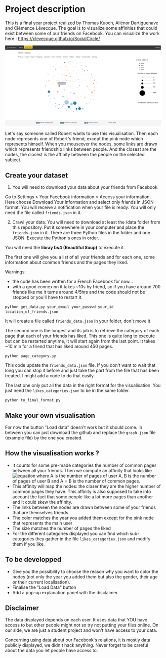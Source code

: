 # Project description

This is a final year project realized by Thomas Kuoch, Aliénor Dartiguenave and Clémence Lévecque.
The goal is to visualize some affinities that could exist between some of our friends on Facebook.
You can visualize the work here : https://clevecque.github.io/SocialCircle/

![Example of visualisation](img/visualisation_3.png)

Let's say someone called Robert wants to use this visualisation. Then each node represents one of Robert's friend, except the pink node which represents himself. When you mouseover the nodes, some links are drawn which represents friendship links between people. And the closest are the nodes, the closest is the affinity between the people on the selected subject.

## Create your dataset
1. You will need to download your data about your friends from Facebook. 

Go to Settings > Your Facebook information > Access your information. Here choose Download Your Information and select only friends in JSON format. You will receive a notification when your file is ready. You will only need the file called `friends.json` in it.

2. Crawl your data. You will need to download at least the /data folder from this repository. Put it somewhere in your computer and place the `friends.json` in it. There are three Python files in the folder and one JSON. Execute the Python's ones in order.

You will need the **libray bs4 (Beautiful Soup)** to execute it.

The first one will give you a list of all your friends and for each one, some information about common friends and the pages they liked. 

Warnings: 
* the code has been written for a French Facebook for now...
* with a good connexion it takes ~10s by friend, so if you have around 700 friends like me it turns around 4/5hrs and the code should not be stopped or you'll have to restart it.
```
python get_data.py your_email your_passwd your_id location_of_friends.json
```
It will create a file called `friends_data.json` in your folder, don't move it.

The second one is the longest and its job is to retrieve the category of each page that each of your friends has liked. This one is quite long to execute but can be restarted anytime, it will start again from the last point. It takes ~10 min for a friend that has liked around 450 pages.

```
python page_category.py
```
This code update the `friends_data.json` file. If you don't want to wait that long you can stop it before and just take the part from the file that has been treated. I might add a code to do that easily.

The last one only put all the data in the right format for the visualisation. You just need the `likes_categories.json` to be in the same folder.
```
python to_final_format.py
```

## Make your own visualisation
For now the button "Load data" doesn't work but it should come. In between you can just download the github and replace the `graph.json` file (example file) by the one you created.

## How the visualisation works ?
* It counts for some pre-made categories the number of common pages between all your friends. Then we compute an affinity that looks like 
![equation](https://latex.codecogs.com/gif.latex?\frac{1}{2}(\frac{A&space;\cap&space;B}{A}&space;&plus;&space;\frac{A&space;\cap&space;B}{B}))
where A is the number of pages of user A, B is the number of pages of user B and A ∩ B is the number of common pages.
* This affinity will map the nodes: the closer they are the higher number of common pages they have. This affinity is also supposed to take into account the fact that some people like a lot more pages than another and it could skew the affinity.
* The links between the nodes are drawn between some of your friends that are themselves friends.
* The color matches the year you added them except for the pink node that represents the main user
* The size matches the number of pages the liked
* For the different categories displayed you can find which sub-categories they gather in the file `likes_categories.json` and modify them if you like.

## To be developped
* Give you the possibility to choose the reason why you want to color the nodes (not only the year you added them but also the gender, their age or their current localisation).
* Finalise the "Load Data" button
* Add a pop-up explanation panel with the disclaimer.

## Disclaimer
The data displayed depends on each user. It uses data that YOU have access to but other people might not so try not putting your files online. On our side, we are just a student project and won't have access to your data. 

Concerning using data about our Facebook's relations, it is mostly data publicly displayed, we didn't hack anything. Never forget to be careful about the data you let people have access to.
